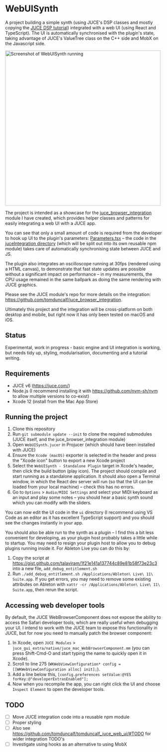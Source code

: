 # WebUISynth

A project building a simple synth (using JUCE's DSP classes and mostly copying the [JUCE DSP tutorial](https://docs.juce.com/master/tutorial_dsp_introduction.html)) integrated with a web UI (using React and TypeScript). The UI is automatically synchronised with the plugin's state, taking advantage of JUCE's ValueTree class on the C++ side and MobX on the Javascript side.

<img alt="Screenshot of WebUISynth running" src="https://user-images.githubusercontent.com/5458070/118700820-f6849580-b80a-11eb-97ef-b5624b6d50c0.png" width="500" />

The project is intended as a showcase for the [juce_browser_integration](https://github.com/tomduncalf/juce_browser_integration) module I have created, which provides helper classes and patterns for easily integrating a web UI with a JUCE app.

You can see that only a small amount of code is required from the developer to hook up UI to the plugin's parameters: [Parameters.tsx](https://github.com/tomduncalf/WebUISynth/blob/main/ui/src/components/Parameters.tsx) – the code in the [juceIntegration directory](https://github.com/tomduncalf/WebUISynth/tree/main/ui/src/juceIntegration) (which will be split out into its own reusable npm module) takes care of automatically synchronising state between JUCE and JS.

The plugin also integrates an oscilloscope running at 30fps (rendered using a HTML canvas), to demonstrate that fast state updates are possible without a significant impact on performance – in my measurements, the CPU usage remained in the same ballpark as doing the same rendering with JUCE graphics.

Please see the JUCE module's repo for more details on the integration: https://github.com/tomduncalf/juce_browser_integration.

Ultimately this project and the integration will be cross-platform on both desktop and mobile, but right now it has only been tested on macOS and iOS.

## Status

Experimental, work in progress - basic engine and UI integration is working, but needs tidy up, styling, modularisation, documenting and a tutorial writing.

## Requirements

- JUCE v6 (https://juce.com/)
- Node.js (I recommend installing it with https://github.com/nvm-sh/nvm to allow multiple versions to co-exist)
- Xcode 12 (install from the Mac App Store)

## Running the project

1. Clone this repository
2. Run `git submodule update --init` to clone the required submodules (JUCE itself, and the juce_browser_integration module)
3. Open `WebUISynth.jucer` in Projucer (which should have been installed with JUCE)
4. Ensure the `Xcode (macOS)` exporter is selected in the header and press the "Xcode icon" button to export a new Xcode project
5. Select the `WebUISynth - Standalone Plugin` target in Xcode's header, then click the build button (play icon). The project should compile and start running as a standalone application. It should also open a Terminal window, in which the React dev server will run (so that the UI can be loaded from your local machine) – check this has no errors.
6. Go to `Options` > `Audio/MIDI Settings` and select your MIDI keyboard as an input and play some notes – you should hear a basic synth sound which you can modify with the sliders.

You can now edit the UI code in the `ui` directory (I recommend using VS Code as an editor as it has excellent TypeScript support) and you should see the changes instantly in your app.

You should also be able run to the synth as a plugin – I find this a bit less convenient for developing, as your plugin host probably takes a little while to startup. You may need to resign your plugin host to allow you to debug plugins running inside it. For Ableton Live you can do this by:

1. Copy the script at https://gist.github.com/talaviram/1f21e141a137744c89e81b58f73e23c3 into a new file, `add_debug_entitlement.sh`
2. Run `./add_debug_entitlement.sh /Applications/Ableton\ Live\ 11\ Suite.app`. If you get errors, you may need to remove some existing attributes on Ableton with `xattr -cr /Applications/Ableton\ Live\ 11\ Suite.app`, then rerun the script.

## Accessing web developer tools

By default, the JUCE WebBrowserComponent does not expose the ability to access the Safari developer tools, which are really useful when debugging your UI. I intend to work with the JUCE team to expose this functionality in JUCE, but for now you need to manually patch the browser component:

1. In Xcode, open `JUCE Modules` > `juce_gui_extra/native/juce_mac_WebBrowserComponent.mm` (you can press Shift-Cmd-O and start typing the name to quickly open it in Xcode).
2. Scroll to line 275 (`WKWebViewConfiguration* config = [[WKWebViewConfiguration alloc] init];`).
3. Add a line below this, `[config.preferences setValue:@YES forKey:@"developerExtrasEnabled"];`
4. Now when you recompile the app, you can right click the UI and choose `Inspect Element` to open the developer tools.

## TODO

- [ ] Move JUCE integration code into a reusable npm module
- [ ] Proper styling
- [ ] Also see https://github.com/tomduncalf/tomduncalf_juce_web_ui/#TODO for wider integration TODO's
- [ ] Investigate using hooks as an alternative to using MobX
